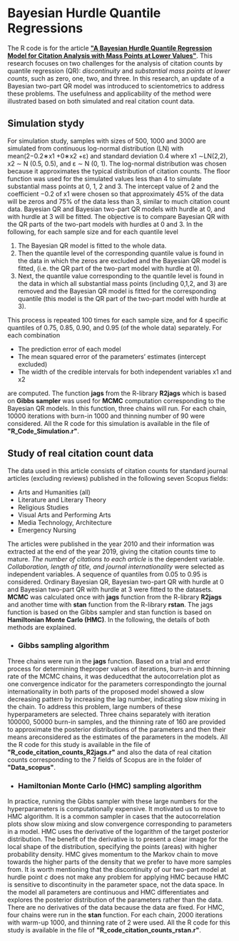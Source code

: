 # Bayesian Hurdle Quantile Regressions

The R code is for the article [**"A Bayesian Hurdle Quantile Regression Model for Citation Analysis with Mass Points at Lower Values"**](https://direct.mit.edu/qss/article/doi/10.1162/qss_a_00147/103156/A-Bayesian-Hurdle-Quantile-Regression-Model-for). This research focuses on two challenges for the analysis of citation counts by quantile regression (QR): _discontinuity_ and _substantial mass points at lower counts_, such as zero, one, two, and three. In this research, an update of a Bayesian two-part QR model was introduced to scientometrics to address these problems. The usefulness and applicability of the method were illustrated based on both simulated and real citation count data.

## Simulation stydy
For simulation study, samples with sizes of 500, 1000 and 3000 are simulated from continuous log-normal distribution (LN) with mean(2−0.2∗x1 +0∗x2 +ε) and standard deviation 0.4 where x1 ∼LN(2,2), x2 ∼ N (0.5, 0.5), and ε ∼ N (0, 1). The log-normal distribution was chosen because it approximates the typical distribution of citation counts. The floor function was used for the simulated values less than 4 to simulate substantial mass points at 0, 1, 2 and 3. The intercept value of 2 and the coefficient −0.2 of x1 were chosen so that approximately 45% of the data will be zeros and 75% of the data less than 3, similar to much citation count data. Bayesian QR and Bayesian two-part QR models with hurdle at 0, and with hurdle at 3 will be fitted. The objective is to compare Bayesian QR with the QR parts of the two-part models with hurdles at 0 and 3. In the following, for each sample size and for each quantile level

 1. The Bayesian QR model is fitted to the whole data. 
 2. Then the quantile level of the corresponding quantile value is found in the data in which the zeros are excluded and the Bayesian QR model is fitted, (i.e. the QR part of the two-part model with hurdle at 0).
 3.  Next, the quantile value corresponding to the quantile level is found in the data in which all substantial mass points (including 0,1,2, and 3) are removed and the Bayesian QR model is fitted for the corresponding quantile (this model is the QR part of the two-part model with hurdle at 3). 
 
 This process is repeated 100 times for each sample size, and for 4 specific quantiles of 0.75, 0.85, 0.90, and 0.95 (of the whole data) separately. For each combination
- The prediction error of each model
- The mean squared error of the parameters’ estimates (intercept excluded)
- The width of the credible intervals for both independent variables x1 and x2
  
 are computed. The function **jags** from the R-library **R2jags** which is based on **Gibbs sampler** was used for **MCMC** computation corresponding to the Bayesian QR models. In this function, three chains will run. For each chain, 10000 iterations with burn-in 1000 and thinning number of 90 were considered. All the R code for this simulation is available in the file of **"R_Code_Simulation.r"**.

## Study of real citation count data
The data used in this article consists of citation counts for standard journal articles (excluding reviews) published in the following seven Scopus fields: 

- Arts and Humanities (all)
- Literature and Literary Theory
-  Religious Studies
-  Visual Arts and Performing Arts
-  Media Technology, Architecture
-  Emergency Nursing

The articles were published in the year 2010 and their information was extracted at the end of the year 2019, giving the citation counts time to mature. _The number of citations to each article_ is the dependent variable. _Collaboration, length of title, and journal internationality_ were selected as independent variables. A sequence of quantiles from 0.05 to 0.95 is considered. Ordinary Bayesian QR, Bayesian two-part QR with hurdle at 0 and Bayesian two-part QR with hurdle at 3 were fitted to the datasets. **MCMC** was calculated once with **jags** function from the R-library **R2jags** and another time with **stan** function from the R-library **rstan**. The jags function is based on the Gibbs sampler and stan function is based on **Hamiltonian Monte Carlo (HMC)**. In the following, the details of both methods are explained. 

- ### Gibbs sampling algorithm

Three chains were run in the **jags** function. Based on a trial and error process for determining theproper values of iterations, burn-in and thinning rate of the MCMC chains, it was deducedthat the autocorrelation plot as one convergence indicator for the parameters correspondingto the journal internationality in both parts of the proposed model showed a slow decreasing pattern by increasing the lag number, indicating slow mixing in the chain.  To address this problem,  large  numbers  of  these  hyperparameters  are  selected.   Three  chains  separately with iteration 100000,  50000 burn-in samples,  and the thinning rate of 160 are provided to  approximate  the  posterior  distributions  of  the  parameters  and  then  their  means  areconsidered as the estimates of the parameters in the models. All the R code for this study is available in the file of **"R_code_citation_counts_R2jags.r"** and also the data of real citation counts corresponding to the 7 fields of Scopus are in the folder of **"Data_scopus"**.



- ### Hamiltonian Monte Carlo (HMC) sampling algorithm

In practice, running the Gibbs sampler with these large numbers for the hyperparameters is computationally expensive. It motivated us to move to HMC algorithm. It is a common sampler in cases that the autocorrelation plots show slow mixing and slow convergence corresponding to parameters in a model. HMC uses the derivative of the logarithm of the target posterior distribution. The benefit of the derivative is to present a clear image for the local shape of the distribution, specifying the points (areas) with higher probability density. HMC gives momentum to the Markov chain to move towards the higher parts of the density that we prefer to have more samples from. It is worth mentioning that the discontinuity of our two-part model at hurdle point $c$ does not make any problem for applying HMC because HMC is sensitive to discontinuity in the parameter space, not the data space. In the model all parameters are continuous and HMC differentiates and explores the posterior distribution of the parameters rather than the data. There are no derivatives of the data because the data are fixed. For HMC, four chains were run in the **stan** function. For each chain, 2000 iterations with warm-up 1000, and thinning rate of 2 were used. All the R code for this study is available in the file of **"R_code_citation_counts_rstan.r"**.










